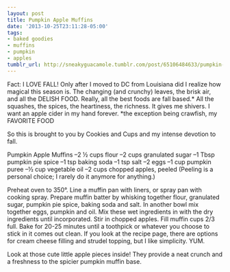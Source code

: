 ```yaml
---
layout: post
title: Pumpkin Apple Muffins
date: '2013-10-25T23:11:28-05:00'
tags:
- baked goodies
- muffins
- pumpkin
- apples
tumblr_url: http://sneakyguacamole.tumblr.com/post/65106484633/pumpkin-apple-muffins
---
```



Fact: I LOVE FALL! Only after I moved to DC from Louisiana did I realize how magical this season is. The changing (and crunchy) leaves, the brisk air, and all the DELISH FOOD. Really, all the best foods are fall based.* All the squashes, the spices, the heartiness, the richness. It gives me shivers. I want an apple cider in my hand forever.
*the exception being crawfish, my FAVORITE FOOD

So this is brought to you by Cookies and Cups and my intense devotion to fall. 

Pumpkin Apple Muffins
–2 ½ cups flour
–2 cups granulated sugar
–1 Tbsp pumpkin pie spice
–1 tsp baking soda
–1 tsp salt
–2 eggs
–1 cup pumpkin puree
–½ cup vegetable oil
–2 cups chopped apples, peeled (Peeling is a personal choice; I rarely do it anymore for anything.)

Preheat oven to 350°.
Line a muffin pan with liners, or spray pan with cooking spray.
Prepare muffin batter by whisking together flour, granulated sugar, pumpkin pie spice, baking soda and salt.
In another bowl mix together eggs, pumpkin and oil. Mix these wet ingredients in with the dry ingredients until incorporated.
Stir in chopped apples.
Fill muffin cups 2/3 full.
Bake for 20-25 minutes until a toothpick or whatever you choose to stick in it comes out clean.
If you look at the recipe page, there are options for cream cheese filling and strudel topping, but I like simplicity.
YUM. 


Look at those cute little apple pieces inside! They provide a neat crunch and a freshness to the spicier pumpkin muffin base.
